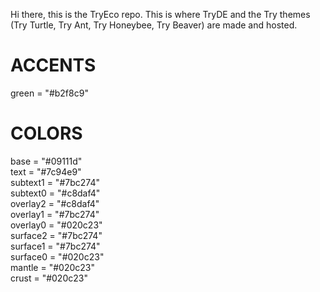 Hi there, this is the TryEco repo.
This is where TryDE and the Try themes (Try Turtle, Try Ant, Try Honeybee, Try Beaver) are made and hosted.

# ACCENTS
green = "#b2f8c9"

# COLORS
base = "#09111d"\
text = "#7c94e9"\
subtext1 = "#7bc274"\
subtext0 = "#c8daf4"\
overlay2 = "#c8daf4"\
overlay1 = "#7bc274"\
overlay0 = "#020c23"\
surface2 = "#7bc274"\
surface1 = "#7bc274"\
surface0 = "#020c23"\
mantle = "#020c23"\
crust = "#020c23"
